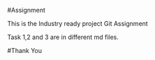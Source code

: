 #Assignment

This is the Industry ready project Git Assignment

Task 1,2 and 3 are in different md files.

#Thank You
